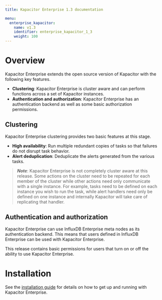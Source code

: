 ```yaml
---
title: Kapacitor Enterprise 1.3 documentation

menu:
  enterprise_kapacitor:
    name: v1.3
    identifier: enterprise_kapacitor_1_3
    weight: 100
---
```


# Overview

Kapacitor Enterprise extends the open source version of Kapacitor with the following key features.

* **Clustering**: Kapacitor Enterprise is cluster aware and can perform functions across a set of Kapacitor instances.
* **Authentication and authorization**: Kapacitor Enterprise has an authentication backend as well as some basic authorization permissions.


## Clustering

Kapacitor Enterprise clustering provides two basic features at this stage.

* **High availability**: Run multiple redundant copies of tasks so that failures do not disrupt task behavior.
* **Alert deduplication**: Deduplicate the alerts generated from the various tasks.

> ***Note***: Kapacitor Enterprise is not completely cluster aware at this release.
> Some actions on the cluster need to be repeated for each member of the cluster while other actions need only communicate with a single instance.
> For example, tasks need to be defined on each instance you wish to run the task, while alert handlers need only be defined on one instance and internally Kapacitor will take care of replicating that handler.


## Authentication and authorization

Kapacitor Enterprise can use InfluxDB Enterprise meta nodes as its authentication backend.
This means that users defined in InfluxDB Enterprise can be used with Kapacitor Enterprise.

This release contains basic permissions for users that turn on or off the ability to use Kapacitor Enterprise.


# Installation

See the [installation guide](/enterprise_kapacitor/v1.3/introduction/installation_guide/) for details on how to get up and running with Kapacitor Enterprise.
